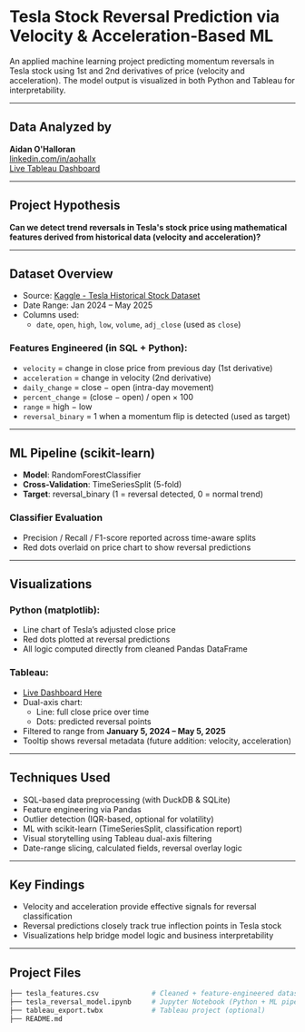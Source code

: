 # Tesla Stock Reversal Prediction via Velocity & Acceleration-Based ML

An applied machine learning project predicting momentum reversals in Tesla stock using 1st and 2nd derivatives of price (velocity and acceleration). The model output is visualized in both Python and Tableau for interpretability.

---

## Data Analyzed by  
**Aidan O'Halloran**  
[linkedin.com/in/aohallx](https://www.linkedin.com/in/aohallx/)  
[Live Tableau Dashboard](https://public.tableau.com/views/TeslaStockReversalPredictionAnalysis/Sheet1)

---

## Project Hypothesis

**Can we detect trend reversals in Tesla's stock price using mathematical features derived from historical data (velocity and acceleration)?**

---

## Dataset Overview

- Source: [Kaggle - Tesla Historical Stock Dataset](https://www.kaggle.com/datasets/muhammadatiflatif/tesla-complete-stocks-dataset)
- Date Range: Jan 2024 – May 2025
- Columns used:
  - `date`, `open`, `high`, `low`, `volume`, `adj_close` (used as `close`)

### Features Engineered (in SQL + Python):

- `velocity` = change in close price from previous day (1st derivative)
- `acceleration` = change in velocity (2nd derivative)
- `daily_change` = close − open (intra-day movement)
- `percent_change` = (close − open) / open × 100
- `range` = high − low
- `reversal_binary` = 1 when a momentum flip is detected (used as target)

---

## ML Pipeline (scikit-learn)

- **Model**: RandomForestClassifier  
- **Cross-Validation**: TimeSeriesSplit (5-fold)
- **Target**: reversal_binary (1 = reversal detected, 0 = normal trend)

### Classifier Evaluation

- Precision / Recall / F1-score reported across time-aware splits
- Red dots overlaid on price chart to show reversal predictions

---

## Visualizations

### Python (matplotlib):
- Line chart of Tesla’s adjusted close price
- Red dots plotted at reversal predictions
- All logic computed directly from cleaned Pandas DataFrame

### Tableau:
- [Live Dashboard Here](https://public.tableau.com/views/TeslaStockReversalPredictionAnalysis/Sheet1)
- Dual-axis chart:
  - Line: full close price over time
  - Dots: predicted reversal points
- Filtered to range from **January 5, 2024 – May 5, 2025**
- Tooltip shows reversal metadata (future addition: velocity, acceleration)

---

## Techniques Used

- SQL-based data preprocessing (with DuckDB & SQLite)
- Feature engineering via Pandas
- Outlier detection (IQR-based, optional for volatility)
- ML with scikit-learn (TimeSeriesSplit, classification report)
- Visual storytelling using Tableau dual-axis filtering
- Date-range slicing, calculated fields, reversal overlay logic

---

## Key Findings

- Velocity and acceleration provide effective signals for reversal classification
- Reversal predictions closely track true inflection points in Tesla stock
- Visualizations help bridge model logic and business interpretability

---

## Project Files

```bash
├── tesla_features.csv             # Cleaned + feature-engineered dataset
├── tesla_reversal_model.ipynb     # Jupyter Notebook (Python + ML pipeline)
├── tableau_export.twbx            # Tableau project (optional)
├── README.md
